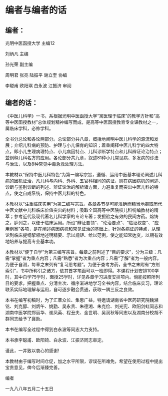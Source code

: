 # 编者与编者的话

## 编者：

光明中医函授大学  主编12

刘炳凡  主编

孙光荣  副主编

周明君  张亮  陆振平  谢立奎  协编

李聪甫  欧阳琪 白永波 江振济  审阅

## 编者的话：

《中医儿科学》一书，系根据光明中医函授大学“寓医理于临床”的教学方针和“高等中医函授教材”总体规划精神编写而成，是高等中医函授教育专业课教材之一，属临床学科，必修学科。

全书分总论和各论两部分。总论部分共八章，概括地阐明中医儿科学的源流和发展；介绍儿科病的预防、护理与小儿保育的知识；着重阐释中医儿科学的四大特点，即小儿生理病理特点、小儿病因特点、儿科诊断学特点和儿科辨证论治特点；並例释儿科名方的应用。各论部分共九章，叙述81种小儿常见病、多发病的诊法与治法，以及8种常见中毒急救处理方法。

本教材以“保持中医儿科特色”为第一编写宗旨，遵循、运用中医基本理论阐述儿科病的因机证治，凡儿科与内科、外科、五官科相同的病证，则在病因病机的阐述、诊断与鉴别诊断的列述、辨证论治的解析诸方面，力避重复而突出中医儿科的特点，使之自成系统，保持中医儿科的特色。

本教材以“注重临床实用”为第二编写宗旨。各章各节尽可能准确而精当地撷取历代中医文献中儿科临床价值突出的材料；吸取全国高等中医院校儿科统编教材的精萃；参考近代及现代著名儿科学家的专论专著；发掘验之有效的民间方药。熔铸之，胪列之，以便于临床运用。所设“辨证要领”、“论治要点”、“临证权变”、“应用例案”各项，是在阐述病因病机和常见证治的基础上，针对各病证的特点，从理论到临床提纲挈领地述明精要、示以规矩、给以范例，使之能知常达变，以期有效地培养与提高专业基本功。

本教材以“便于自学”为第三编写宗旨。每章之前列述了“目的要求”，分为三级：凡需“掌握”者为重点内容；凡需“熟悉”者为次重点内容；凡需“了解”者为一般内容。为便于自测，每章之末列有“复习思考题”。为便于查考方药，全书之末附有“方剂索引”，书中所称引之诸方，依其首字笔画可以一检即得。本课程计划安排100学时，其中自学75学时，面授25学时，详见各章学习进度安排项内。倘能按照所列目的要求，把握重点、分清主次、循序渐进地学习全书内容，结合临床实习，理论联系实际地理解与运用，自可逐步融会贯通，获取一隅三反之良效。

本书在编写初稿时，为了汇萃众长、集思广益，特邀请湖南省中医药研究院魏湘铭、刘克醇、刘炳午、姚勤、吴永贵、朱德湘、朱克俭、刘光宪、欧阳剑虹同志和湖南中医学院郑丽华、谢凤英、程丑夫、金世明、吴润秋等同志以及湖南分校胡不群同志给予了襄助。

本书在编写全过程中得到白永波等同志大力支持。

本书承李聪甫、欧阳锜、白永波、江振济同志审定。

谨此，一并致以衷心的感谢!

本教材由于编写时间仓促，加之水平所限，谬误在所难免，希望在使用过程中提出宝贵意见，俾今后渐臻完善。

编者

一九八八年五月二十五日
